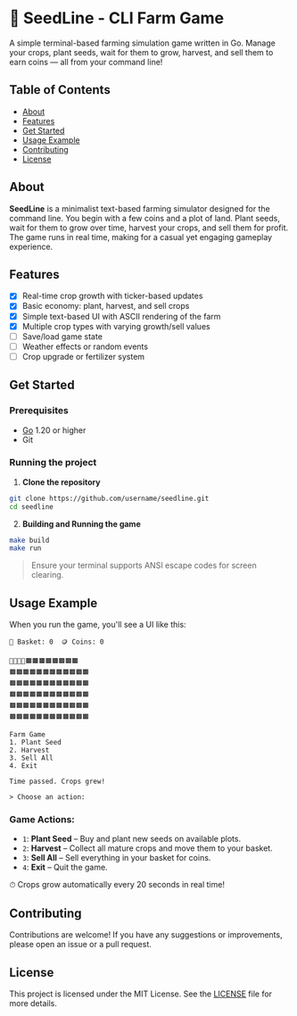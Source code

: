 # 🌾 SeedLine - CLI Farm Game

A simple terminal-based farming simulation game written in Go. Manage your crops, plant seeds, wait for them to grow, harvest, and sell them to earn coins — all from your command line!

## Table of Contents

* [About](#about)
* [Features](#features)
* [Get Started](#get-started)
* [Usage Example](#usage-example)
* [Contributing](#contributing)
* [License](#license)

## About

**SeedLine** is a minimalist text-based farming simulator designed for the command line. You begin with a few coins and a plot of land. Plant seeds, wait for them to grow over time, harvest your crops, and sell them for profit. The game runs in real time, making for a casual yet engaging gameplay experience.

## Features

* [x] Real-time crop growth with ticker-based updates
* [x] Basic economy: plant, harvest, and sell crops
* [x] Simple text-based UI with ASCII rendering of the farm
* [x] Multiple crop types with varying growth/sell values
* [ ] Save/load game state
* [ ] Weather effects or random events
* [ ] Crop upgrade or fertilizer system

## Get Started

### Prerequisites

* [Go](https://golang.org/doc/install) 1.20 or higher
* Git

### Running the project

1. **Clone the repository**

```bash
git clone https://github.com/username/seedline.git
cd seedline
```

2. **Building and Running the game**

```bash
make build
make run
```

> Ensure your terminal supports ANSI escape codes for screen clearing.

## Usage Example

When you run the game, you'll see a UI like this:

```
🧺 Basket: 0  🪙 Coins: 0

🌱🌱🌱🌱🟫🟫🟫🟫🟫🟫🟫🟫
🟫🟫🟫🟫🟫🟫🟫🟫🟫🟫🟫🟫
🟫🟫🟫🟫🟫🟫🟫🟫🟫🟫🟫🟫
🟫🟫🟫🟫🟫🟫🟫🟫🟫🟫🟫🟫
🟫🟫🟫🟫🟫🟫🟫🟫🟫🟫🟫🟫
🟫🟫🟫🟫🟫🟫🟫🟫🟫🟫🟫🟫

Farm Game
1. Plant Seed
2. Harvest
3. Sell All
4. Exit

Time passed. Crops grew!

> Choose an action:
```

### Game Actions:

* `1`: **Plant Seed** – Buy and plant new seeds on available plots.
* `2`: **Harvest** – Collect all mature crops and move them to your basket.
* `3`: **Sell All** – Sell everything in your basket for coins.
* `4`: **Exit** – Quit the game.

⏱ Crops grow automatically every 20 seconds in real time!

## Contributing

Contributions are welcome! If you have any suggestions or improvements, please open an issue or a pull request.

## License

This project is licensed under the MIT License. See the [LICENSE](LICENSE) file for more details.
